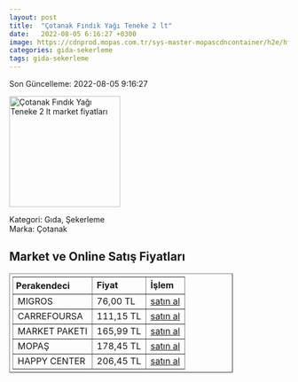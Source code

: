 ```yaml
---
layout: post
title:  "Çotanak Fındık Yağı Teneke 2 lt"
date:   2022-08-05 6:16:27 +0300
image: https://cdnprod.mopas.com.tr/sys-master-mopascdncontainer/h2e/hfd/8895581552670/127642_0_521Wx521H
categories: gida-sekerleme
tags: gida-sekerleme
---
```


Son Güncelleme: 2022-08-05 9:16:27

<img src="https://cdnprod.mopas.com.tr/sys-master-mopascdncontainer/h2e/hfd/8895581552670/127642_0_521Wx521H" width="200" alt="Çotanak Fındık Yağı Teneke 2 lt market fiyatları" />

Kategori: Gıda, Şekerleme
<br />
Marka: Çotanak

<h2>Market ve Online Satış Fiyatları</h2>

<table border="1" style="padding: 5px;width:80%;">
  <tr>
    <td style="padding: 5px;"><strong>Perakendeci</strong></td>
    <td><strong>Fiyat</strong></td>
    <td><strong>İşlem</strong></td>
  </tr>
  <tr>
              <td title="Migros">MIGROS</td>
              <td>76,00 TL</td>
              <td><a title="Migros" target="_blank" href="https://www.migros.com.tr/cotanak-findik-yagi-2-l-teneke-p-3f7a19">satın al</a></td>
            </tr><tr>
              <td title="CarrefourSA">CARREFOURSA</td>
              <td>111,15 TL</td>
              <td><a title="CarrefourSA" target="_blank" href="https://www.carrefoursa.com/cotanak-findik-yagi-2-lt-p-30032060">satın al</a></td>
            </tr><tr>
              <td title="Market Paketi">MARKET PAKETI</td>
              <td>165,99 TL</td>
              <td><a title="Market Paketi" target="_blank" href="https://www.marketpaketi.com.tr/cotanak-findik-yagi-2-lt-p-6277">satın al</a></td>
            </tr><tr>
              <td title="Mopaş">MOPAŞ</td>
              <td>178,45 TL</td>
              <td><a title="Mopaş" target="_blank" href="https://www.mopas.com.tr/cotanak-findik-yagi-2-l/p/127642">satın al</a></td>
            </tr><tr>
              <td title="Happy Center">HAPPY CENTER</td>
              <td>206,45 TL</td>
              <td><a title="Happy Center" target="_blank" href="https://www.happycenter.com.tr/Cotanak_Y_findik_Yagi_2_Lt_Pet">satın al</a></td>
            </tr>
</table>
